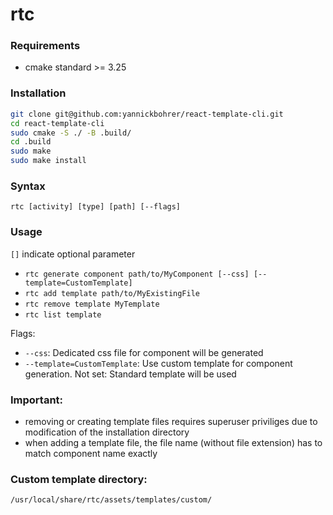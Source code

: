# rtc

### Requirements
- cmake standard >= 3.25

### Installation
```bash
git clone git@github.com:yannickbohrer/react-template-cli.git
cd react-template-cli
sudo cmake -S ./ -B .build/
cd .build
sudo make
sudo make install
```

### Syntax 
`rtc [activity] [type] [path] [--flags]`

### Usage
`[]` indicate optional parameter
- `rtc generate component path/to/MyComponent [--css] [--template=CustomTemplate]`
- `rtc add template path/to/MyExistingFile`
- `rtc remove template MyTemplate`
- `rtc list template`

Flags:
- `--css`: Dedicated css file for component will be generated
- `--template=CustomTemplate`: Use custom template for component generation. Not set: Standard template will be used

### Important:
- removing or creating template files requires superuser priviliges due to modification of the installation directory
- when adding a template file, the file name (without file extension) has to match component name exactly

### Custom template directory:
```bash
/usr/local/share/rtc/assets/templates/custom/
```
